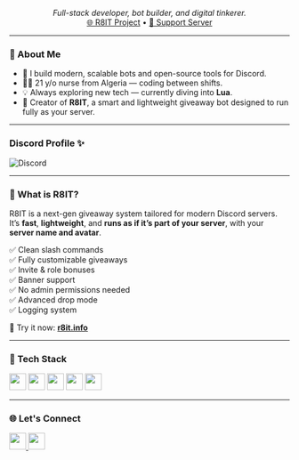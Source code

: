 


<p align="center">
  <i>Full-stack developer, bot builder, and digital tinkerer.</i><br>
  <a href="https://r8it.info">🌐 R8IT Project</a> • <a href="https://discord.gg/FZ6pdWDF7t">💬 Support Server</a>
</p>

---

### 🚀 About Me

- 🧠 I build modern, scalable bots and open-source tools for Discord.
- 👨‍⚕️ 21 y/o nurse from Algeria — coding between shifts.
- 💡 Always exploring new tech — currently diving into **Lua**.
- 🔧 Creator of **R8IT**, a smart and lightweight giveaway bot designed to run fully as your server.

---

### Discord Profile ✨
![Discord](https://discord.c99.nl/widget/theme-3/357504040684486667.png)

---

### 🤖 What is R8IT?

R8IT is a next-gen giveaway system tailored for modern Discord servers.  
It’s **fast**, **lightweight**, and **runs as if it’s part of your server**, with your **server name and avatar**.

✅ Clean slash commands  
✅ Fully customizable giveaways  
✅ Invite & role bonuses  
✅ Banner support  
✅ No admin permissions needed  
✅ Advanced drop mode  
✅ Logging system

🔗 Try it now: [**r8it.info**](https://www.r8it.info/)

---

### 🧰 Tech Stack

<p align="left">
  <img src="https://cdn.jsdelivr.net/gh/devicons/devicon/icons/javascript/javascript-original.svg" width="30" />
  <img src="https://cdn.jsdelivr.net/gh/devicons/devicon/icons/typescript/typescript-original.svg" width="30" />
  <img src="https://cdn.jsdelivr.net/gh/devicons/devicon/icons/nodejs/nodejs-original.svg" width="30" />
  <img src="https://cdn.jsdelivr.net/gh/devicons/devicon/icons/python/python-original.svg" width="30" />
  <img src="https://cdn.jsdelivr.net/gh/devicons/devicon/icons/docker/docker-original.svg" width="30" />
</p>

---

### 🌐 Let's Connect

<p>
  <a href="https://twitter.com/sam_elwassim" target="_blank">
    <img src="https://raw.githubusercontent.com/rahuldkjain/github-profile-readme-generator/master/src/images/icons/Social/twitter.svg" width="30" />
  </a>
  <a href="[https://instagram.com/_ljn.7](https://www.instagram.com/_wa63im_?igsh=MTR0dmRlcDh6Y3M1aA==)" target="_blank">
    <img src="https://raw.githubusercontent.com/rahuldkjain/github-profile-readme-generator/master/src/images/icons/Social/instagram.svg" width="30" />
  </a>
</p>


